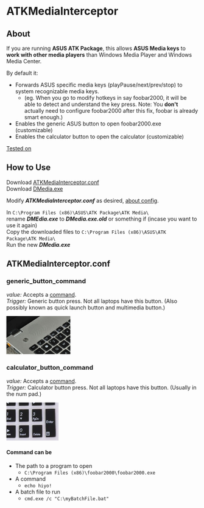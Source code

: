 # ATKMediaInterceptor
## About
If you are running **ASUS ATK Package**, this allows **ASUS Media keys** to **work with other media players** than Windows Media Player and Windows Media Center.

By default it:
- Forwards ASUS specific media keys (playPause/next/prev/stop) to system recognizable media keys.  
  - (eg. When you go to modify hotkeys in say foobar2000, it will be able to detect and understand the key press.  Note: You **don't** actually need to configure foobar2000 after this fix, foobar is already smart enough.)
- Enables the generic ASUS button to open foobar2000.exe (customizable)
- Enables the calculator button to open the calculator (customizable)

[Tested on](../../wiki/Tested-on)

## How to Use

Download [ATKMediaInterceptor.conf](https://github.com/Lindsay-Needs-Sleep/ATKMediaInterceptor/releases/download/v1.0/ATKMediaInterceptor.conf)  
Download [DMedia.exe](https://github.com/Lindsay-Needs-Sleep/ATKMediaInterceptor/releases/download/v1.0/DMedia.exe)

Modify ***ATKMediaInterceptor.conf*** as desired, [about config](#atkmediainterceptorconf).  

In `C:\Program Files (x86)\ASUS\ATK Package\ATK Media\`  
rename ***DMEdia.exe*** to ***DMedia.exe.old*** or something if (incase you want to use it again)  
Copy the downloaded files to `C:\Program Files (x86)\ASUS\ATK Package\ATK Media\`  
Run the new ***DMedia.exe***    


## ATKMediaInterceptor.conf

### generic_button_command
*value:* Accepts a [command](#command-can-be).  
*Trigger:* Generic button press.  Not all laptops have this button.  (Also possibly known as quick launch button and multimedia button.)

<img src="doc/generic_button.jpg" height="100" >  

### calculator_button_command
*value:* Accepts a [command](#command-can-be).  
*Trigger:* Calculator button press.  Not all laptops have this button.  (Usually in the num pad.)

<img src="doc/calculator_button.jpg" height="100" >  

#### Command can be
- The path to a program to open
  - `C:\Program Files (x86)\foobar2000\foobar2000.exe`
- A command
  - `echo hiyo!`
- A batch file to run 
  - `cmd.exe /c "C:\myBatchFile.bat"`
